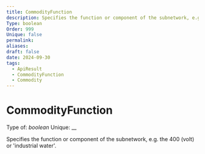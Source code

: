```yaml
---
title: CommodityFunction
description: Specifies the function or component of the subnetwork, e.g. the 400 (volt) or 'industrial water'.
Type: boolean
Order: 999
Unique: false
permalink: 
aliases: 
draft: false
date: 2024-09-30
tags:
  - ApiResult
  - CommodityFunction
  - Commodity
---
```

# CommodityFunction

Type of: _boolean_
Unique: __

Specifies the function or component of the subnetwork, e.g. the 400 (volt) or 'industrial water'.

